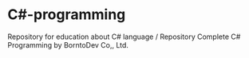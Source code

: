 # C#-programming
Repository for education about C# language /
Repository Complete C# Programming by BorntoDev Co,, Ltd.
